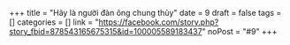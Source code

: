 ﻿+++
title = "Hãy là người đàn ông chung thủy"
date = 9
draft = false
tags = []
categories = []
link = "https://facebook.com/story.php?story_fbid=878543165675315&id=100005589183437"
noPost = "#9"
+++
